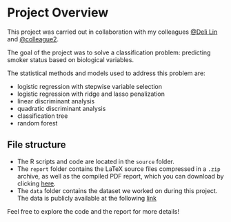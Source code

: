 # Project Overview

This project was carried out in collaboration with my colleagues [@Delì Lin](https://github.com/lindeli31) and [@colleague2](https://github.com/colleague2).

The goal of the project was to solve a classification problem: predicting smoker status based on biological variables.

The statistical methods and models used to address this problem are:
- logistic regression with stepwise variable selection
- logistic regression with ridge and lasso penalization
- linear discriminant analysis
- quadratic discriminant analysis
- classification tree
- random forest

## File structure

- The R scripts and code are located in the `source` folder.
- The `report` folder contains the LaTeX source files compressed in a `.zip` archive, as well as the compiled PDF report, which you can download by clicking [here](https://raw.githubusercontent.com/MicheleGarbin/Smoker-status-prediction/main/report/Smoker_status_prediction.pdf).
- The `data` folder contains the dataset we worked on during this project. The data is publicly available at the following [link](https://www.kaggle.com/datasets/gauravduttakiit/smoker-status-prediction-using-biosignals?select=train_dataset.csv)

Feel free to explore the code and the report for more details!

